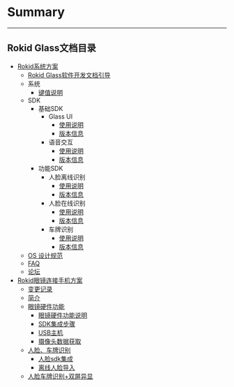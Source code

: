 # Summary
---------
Rokid Glass文档目录
---------
* [Rokid系统方案](README.md)
    * [Rokid Glass软件开发文档引导](README.md)
    * 系统
        - [键值说明](1-system/index.md)
    * SDK
        - 基础SDK
            - Glass UI
                - [使用说明](2-sdk/5-ui-sdk/index.md)
                - [版本信息](2-sdk/5-ui-sdk/ReleaseNotes.md)
            - 语音交互
                - [使用说明](2-sdk/3-voice-sdk/InstructSdk/InstructSdk.md)
                - [版本信息](2-sdk/3-voice-sdk/InstructSdk/ReleaseNotes.md)
        - 功能SDK
            - 人脸离线识别
                - [使用说明](2-sdk/1-face-sdk/index.md)
                - [版本信息](2-sdk/1-face-sdk/ReleaseNotes.md)
            - 人脸在线识别
                - [使用说明](2-sdk/1-face-online-sdk/index.md)
                - [版本信息](2-sdk/1-face-online-sdk/ReleaseNotes.md)
            - 车牌识别
                - [使用说明](2-sdk/2-lpr-sdk/index.md)
                - [版本信息](2-sdk/2-lpr-sdk/ReleaseNotes.md)
    * [OS 设计规范](5-design/index.md)
    * [FAQ](0-faq/index.md) 
    * [论坛](6-forum/index.md)
* [Rokid眼镜连接手机方案](7-glassmobile/res/mobile_glass/introduction.md)
    * [变更记录](7-glassmobile/res/mobile_glass/ChangeLog.md)
    * [简介](7-glassmobile/res/mobile_glass/introduction.md)
    * [眼镜硬件功能](7-glassmobile/res/mobile_glass/glass_hw.md)
        * [眼镜硬件功能说明](7-glassmobile/res/mobile_glass/glass_hw.md#眼镜硬件功能说明)
        * [SDK集成步骤](7-glassmobile/res/mobile_glass/glass_hw.md#sdk集成步骤)
        * [USB主机](7-glassmobile/res/mobile_glass/glass_hw.md#眼镜连接android主机信息说明)
        * [摄像头数据获取](7-glassmobile/res/mobile_glass/glass_hw.md#摄像头数据)
    * [人脸、车牌识别](7-glassmobile/res/mobile_glass/ai.md)
        * [人脸sdk集成](7-glassmobile/res/mobile_glass/ai.md#人脸sdk集成)
        * [离线人脸导入](7-glassmobile/res/mobile_glass/ai.md#添加离线人脸数据)
    * [人脸车牌识别+双屏异显](7-glassmobile/res/mobile_glass/glass_ai_presentation.md)
